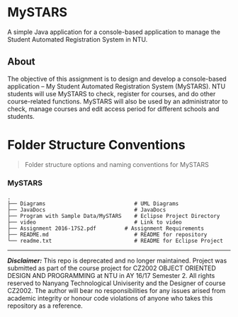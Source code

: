 # MySTARS
A simple Java application for a console-based application to manage the Student Automated Registration System in NTU.


## About
The objective of this assignment is to design and develop a console-based application – My Student Automated Registration System (MySTARS). NTU students will use MySTARS to check, register for courses, and do other course-related functions. MySTARS will also be used by an administrator to check, manage courses and edit access period for different schools and students.


Folder Structure Conventions
============================

> Folder structure options and naming conventions for MySTARS

### MySTARS

    .
    ├── Diagrams                            # UML Diagrams
    ├── JavaDocs                            # JavaDocs
    ├── Program with Sample Data/MySTARS    # Eclipse Project Directory
    ├── video                               # Link to video
    ├── Assignment 2016-17S2.pdf         # Assignment Requirements
    ├── README.md                           # README for repository
    └── readme.txt                          # README for Eclipse Project
    
    
****

***Disclaimer:*** This repo is deprecated and no longer maintained. Project was submitted as part of the course project for CZ2002 OBJECT ORIENTED DESIGN AND PROGRAMMING at NTU in AY 16/17 Semester 2. All rights reserved to Nanyang Technological Univiserity and the Designer of course CZ2002. The author will bear no responsibilities for any issues arised from academic integrity  or honour code violations of anyone who takes this repository as a reference.
